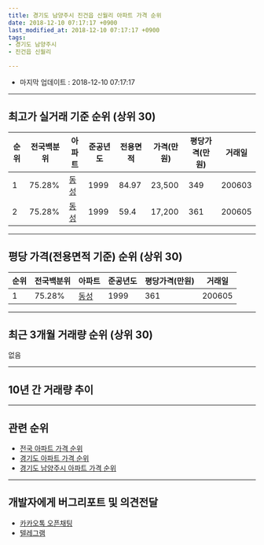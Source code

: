 ```yaml
---
title: 경기도 남양주시 진건읍 신월리 아파트 가격 순위
date: 2018-12-10 07:17:17 +0900
last_modified_at: 2018-12-10 07:17:17 +0900
tags:
- 경기도 남양주시
- 진건읍 신월리

---
```


* 마지막 업데이트 : 2018-12-10 07:17:17

---

## 최고가 실거래 기준 순위 (상위 30)


|순위|전국백분위|아파트|준공년도|전용면적|가격(만원)|평당가격(만원)|거래일|
|---|---|---|---|---|---|---|---|
|1|75.28%|[동성](https://search.naver.com/search.naver?query=%EA%B2%BD%EA%B8%B0%EB%8F%84+%EB%82%A8%EC%96%91%EC%A3%BC%EC%8B%9C+%EC%A7%84%EA%B1%B4%EC%9D%8D+%EC%8B%A0%EC%9B%94%EB%A6%AC+%EB%8F%99%EC%84%B1)|1999|84.97|23,500|349|200603|
|2|75.28%|[동성](https://search.naver.com/search.naver?query=%EA%B2%BD%EA%B8%B0%EB%8F%84+%EB%82%A8%EC%96%91%EC%A3%BC%EC%8B%9C+%EC%A7%84%EA%B1%B4%EC%9D%8D+%EC%8B%A0%EC%9B%94%EB%A6%AC+%EB%8F%99%EC%84%B1)|1999|59.4|17,200|361|200605|


---

## 평당 가격(전용면적 기준) 순위 (상위 30)


|순위|전국백분위|아파트|준공년도|평당가격(만원)|거래일|
|---|---|---|---|---|---|
|1|75.28%|[동성](https://search.naver.com/search.naver?query=%EA%B2%BD%EA%B8%B0%EB%8F%84+%EB%82%A8%EC%96%91%EC%A3%BC%EC%8B%9C+%EC%A7%84%EA%B1%B4%EC%9D%8D+%EC%8B%A0%EC%9B%94%EB%A6%AC+%EB%8F%99%EC%84%B1)|1999|361|200605|


---

## 최근 3개월 거래량 순위 (상위 30)

없음

---

## 10년 간 거래량 추이


<div style="width:100%;">
    <canvas id="deal_progress" height="250"></canvas>
</div>

<script>
new Chart(document.getElementById("deal_progress"), {
    type: 'line',
    data: {
        labels: ['200812','200901','200902','200903','200904','200905','200906','200907','200908','200909','200910','200911','200912','201001','201002','201003','201004','201005','201006','201007','201008','201009','201010','201011','201012','201101','201102','201103','201104','201105','201106','201107','201108','201109','201110','201111','201112','201201','201202','201203','201204','201205','201206','201207','201208','201209','201210','201211','201212','201301','201302','201303','201304','201305','201306','201307','201308','201309','201310','201311','201312','201401','201402','201403','201404','201405','201406','201407','201408','201409','201410','201411','201412','201501','201502','201503','201504','201505','201506','201507','201508','201509','201510','201511','201512','201601','201602','201603','201604','201605','201606','201607','201608','201609','201610','201611','201612','201701','201702','201703','201704','201705','201706','201707','201708','201709','201710','201711','201712','201801','201802','201803','201804','201805','201806','201807','201808','201809','201810','201811','201812'],
        datasets: [{
            label: '실거래 수',
            pointRadius: 1,
            data: [0, 0, 0, 1, 4, 0, 1, 2, 2, 0, 3, 0, 1, 0, 0, 0, 1, 1, 2, 1, 0, 0, 0, 1, 0, 0, 0, 0, 2, 0, 0, 3, 1, 2, 1, 0, 0, 1, 2, 0, 2, 0, 1, 0, 1, 0, 1, 1, 0, 0, 1, 1, 0, 0, 1, 1, 3, 2, 2, 1, 0, 0, 2, 1, 1, 4, 2, 1, 2, 0, 1, 2, 1, 0, 0, 1, 1, 1, 0, 3, 3, 0, 1, 2, 1, 0, 0, 0, 1, 0, 1, 0, 2, 2, 2, 2, 0, 1, 2, 0, 0, 1, 1, 0, 0, 0, 1, 0, 0, 1, 1, 0, 0, 0, 1, 1, 1, 1, 0, 0, 0],
            borderColor: "rgba(255, 201, 14, 1)",
            backgroundColor: "rgba(255, 201, 14, 0.5)",
            fill: true,
        }]
    },
    options: {
        responsive: true,
        title: {
            display: true,
            text: '10년간 거래량 추이'
        },
        tooltips: {
            mode: 'index',
            intersect: false,
        },
        hover: {
            mode: 'nearest',
            intersect: true
        },
        scales: {
            xAxes: [{
                display: true,
                scaleLabel: {
                    display: true,
                    labelString: '년/월'
                }
            }],
            yAxes: [{
                display: true,
                ticks: {
                    suggestedMin: 0,
                },
                scaleLabel: {
                    display: true,
                    labelString: '실거래 수'
                }
            }]
        }
    }
});

</script>


---

## 관련 순위

- [전국 아파트 가격 순위](https://inasie.github.io/apt-ranking/전국)
- [경기도 아파트 가격 순위](https://inasie.github.io/apt-ranking/경기도)
- [경기도 남양주시 아파트 가격 순위](https://inasie.github.io/apt-ranking/경기도-남양주시)


---

## 개발자에게 버그리포트 및 의견전달

- [카카오톡 오픈채팅](https://open.kakao.com/o/gLJUAP4)
- [텔레그램](https://t.me/inasie)

